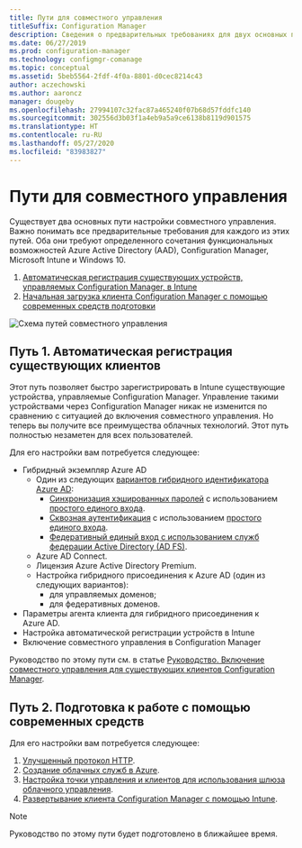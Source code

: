 ```yaml
---
title: Пути для совместного управления
titleSuffix: Configuration Manager
description: Сведения о предварительных требованиях для двух основных путей настройки совместного управления.
ms.date: 06/27/2019
ms.prod: configuration-manager
ms.technology: configmgr-comanage
ms.topic: conceptual
ms.assetid: 5beb5564-2fdf-4f0a-8801-d0cec8214c43
author: aczechowski
ms.author: aaroncz
manager: dougeby
ms.openlocfilehash: 27994107c32fac87a465240f07b68d57fddfc140
ms.sourcegitcommit: 302556d3b03f1a4eb9a5a9ce6138b8119d901575
ms.translationtype: HT
ms.contentlocale: ru-RU
ms.lasthandoff: 05/27/2020
ms.locfileid: "83983827"
---
```

# <a name="paths-to-co-management"></a>Пути для совместного управления

Существует два основных пути настройки совместного управления. Важно понимать все предварительные требования для каждого из этих путей. Оба они требуют определенного сочетания функциональных возможностей Azure Active Directory (AAD), Configuration Manager, Microsoft Intune и Windows 10. 

1. [Автоматическая регистрация существующих устройств, управляемых Configuration Manager, в Intune](#bkmk_path1)  
2. [Начальная загрузка клиента Configuration Manager с помощью современных средств подготовки](#bkmk_path2)  

![Схема путей совместного управления](media/co-management-paths.png)



## <a name="path-1-auto-enroll-existing-clients"></a><a name="bkmk_path1"></a> Путь 1. Автоматическая регистрация существующих клиентов

Этот путь позволяет быстро зарегистрировать в Intune существующие устройства, управляемые Configuration Manager. Управление такими устройствами через Configuration Manager никак не изменится по сравнению с ситуацией до включения совместного управления. Но теперь вы получите все преимущества облачных технологий. Этот путь полностью незаметен для всех пользователей.

Для его настройки вам потребуется следующее:
- Гибридный экземпляр Azure AD
    - Один из следующих [вариантов гибридного идентификатора Azure AD](https://docs.microsoft.com/azure/active-directory/hybrid/plan-connect-user-signin):  
       - [Синхронизация хэшированных паролей](https://docs.microsoft.com/azure/active-directory/hybrid/plan-connect-user-signin#password-hash-synchronization) с использованием [простого единого входа](https://docs.microsoft.com/azure/active-directory/hybrid/how-to-connect-sso).
       - [Сквозная аутентификация](https://docs.microsoft.com/azure/active-directory/hybrid/how-to-connect-pta) с использованием [простого единого входа](https://docs.microsoft.com/azure/active-directory/hybrid/how-to-connect-sso).
       - [Федеративный единый вход с использованием служб федерации Active Directory (AD FS)](https://docs.microsoft.com/azure/active-directory/hybrid/plan-connect-user-signin#federation-that-uses-a-new-or-existing-farm-with-ad-fs-in-windows-server-2012-r2).
    - Azure AD Connect.
    - Лицензия Azure Active Directory Premium.
    - Настройка гибридного присоединения к Azure AD (один из следующих вариантов):
        - для управляемых доменов;
        - для федеративных доменов.
- Параметры агента клиента для гибридного присоединения к Azure AD.
- Настройка автоматической регистрации устройств в Intune
- Включение совместного управления в Configuration Manager

Руководство по этому пути см. в статье [Руководство. Включение совместного управления для существующих клиентов Configuration Manager](tutorial-co-manage-clients.md).



## <a name="path-2-bootstrap-with-modern-provisioning"></a><a name="bkmk_path2"></a> Путь 2. Подготовка к работе с помощью современных средств

Для его настройки вам потребуется следующее:

1. [Улучшенный протокол HTTP](../core/plan-design/hierarchy/enhanced-http.md).  
2. [Создание облачных служб в Azure](../core/servers/deploy/configure/azure-services-wizard.md).  
3. [Настройка точки управления и клиентов для использования шлюза облачного управления](../core/clients/manage/cmg/setup-cloud-management-gateway.md).  
4. [Развертывание клиента Configuration Manager с помощью Intune](how-to-prepare-Win10.md).  

> [!Note]  
> Руководство по этому пути будет подготовлено в ближайшее время.

